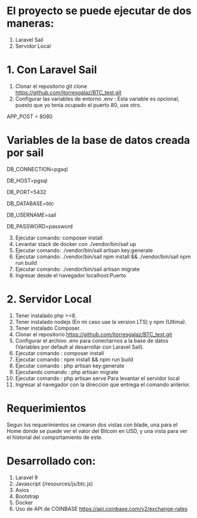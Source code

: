 
# El proyecto se puede ejecutar de dos maneras:

1. Laravel Sail
2. Servidor Local 

# 1. Con Laravel Sail 
1. Clonar el repositorio git clone https://github.com/itorresgalaz/BTC_test.git
2. Configurar las variables de entorno .env :
Esta variable es opcional, puesto que yo tenia ocupado el puerto 80, 
use otro.

APP_POST = 8080
# Variables de la base de datos creada por sail
DB_CONNECTION=pgsql

DB_HOST=pgsql

DB_PORT=5432

DB_DATABASE=btc

DB_USERNAME=sail

DB_PASSWORD=password

3. Ejecutar comando: composer install
4. Levantar stack de docker con ./vendor/bin/sail up
5. Ejecutar comando: ./vendor/bin/sail artisan key:generate
6. Ejecutar comando: ./vendor/bin/sail npm install && ./vendor/bin/sail npm run build
7. Ejecutar comando: ./vendor/bin/sail artisan migrate
8. Ingresar desde el navegador localhost:Puerto


# 2. Servidor Local  

1. Tener instalado php >=8. 
2. Tener instalado nodejs (En mi caso use la version LTS) y npm (Ultima).
3. Tener instalado Composer.
4. Clonar el repositorio https://github.com/itorresgalaz/BTC_test.git
5. Configurar el archivo .env para conectarnos a la base de datos (Variables por default al        desarrollar con Laravel Sail).
6. Ejecutar comando     :   composer install 
7. Ejecutar comando     :   npm install && npm run build
8. Ejecutar comando     :   php artisan key:generate
8. Ejecutando comando   :   php artisan migrate
9. Ejecutar comando     :   php artisan serve     Para levantar el servidor local 
10. Ingresar al navegador con la direccion que entrega el comando anterior.

# Requerimientos

Segun los requerimientos se crearon dos vistas con blade, una para el Home donde se puede 
ver el valor del Bitcoin en USD, y una vista para ver el historial del comportamiento de este.

# Desarrollado con:
1. Laravel 9
2. Javascript (/resources/js/btc.js)
3. Axios
4. Bootstrap
5. Docker
6. Uso de API de COINBASE https://api.coinbase.com/v2/exchange-rates
